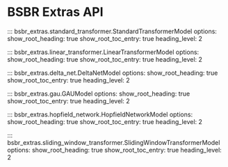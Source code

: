# BSBR Extras API

::: bsbr_extras.standard_transformer.StandardTransformerModel
    options:
      show_root_heading: true
      show_root_toc_entry: true
      heading_level: 2

::: bsbr_extras.linear_transformer.LinearTransformerModel
    options:
      show_root_heading: true
      show_root_toc_entry: true
      heading_level: 2

::: bsbr_extras.delta_net.DeltaNetModel
    options:
      show_root_heading: true
      show_root_toc_entry: true
      heading_level: 2

::: bsbr_extras.gau.GAUModel
    options:
      show_root_heading: true
      show_root_toc_entry: true
      heading_level: 2

::: bsbr_extras.hopfield_network.HopfieldNetworkModel
    options:
      show_root_heading: true
      show_root_toc_entry: true
      heading_level: 2

::: bsbr_extras.sliding_window_transformer.SlidingWindowTransformerModel
    options:
      show_root_heading: true
      show_root_toc_entry: true
      heading_level: 2 